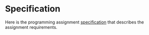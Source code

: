 # Specification
Here is the programming assignment [specification](http://coursera.cs.princeton.edu/algs4/assignments/queues.html) that describes the assignment requirements.
